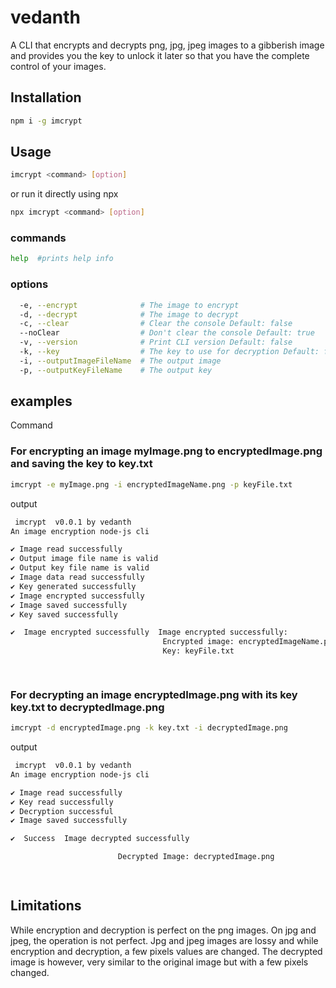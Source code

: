 # vedanth

A CLI that encrypts and decrypts png, jpg, jpeg images to a gibberish image and provides you the key to unlock it later so that you have the complete control of your images.



## Installation

```sh
npm i -g imcrypt
```

## Usage

```sh
imcrypt <command> [option]
```

or run it directly using npx

```sh
npx imcrypt <command> [option]
```

### commands

```sh
help  #prints help info
```

### options

```sh
  -e, --encrypt              # The image to encrypt
  -d, --decrypt              # The image to decrypt
  -c, --clear                # Clear the console Default: false
  --noClear                  # Don't clear the console Default: true
  -v, --version              # Print CLI version Default: false
  -k, --key                  # The key to use for decryption Default: false
  -i, --outputImageFileName  # The output image
  -p, --outputKeyFileName    # The output key
```

## examples

Command

### For encrypting an image myImage.png to encryptedImage.png and saving the key to key.txt

```sh
imcrypt -e myImage.png -i encryptedImageName.png -p keyFile.txt
```

output

```sh
 imcrypt  v0.0.1 by vedanth
An image encryption node-js cli

✔ Image read successfully
✔ Output image file name is valid
✔ Output key file name is valid
✔ Image data read successfully
✔ Key generated successfully
✔ Image encrypted successfully
✔ Image saved successfully
✔ Key saved successfully

✔  Image encrypted successfully  Image encrypted successfully:
                                  Encrypted image: encryptedImageName.png
                                  Key: keyFile.txt

 
```

### For decrypting an image encryptedImage.png with its key key.txt to decryptedImage.png

```sh
imcrypt -d encryptedImage.png -k key.txt -i decryptedImage.png
```

output

```sh
 imcrypt  v0.0.1 by vedanth
An image encryption node-js cli

✔ Image read successfully
✔ Key read successfully
✔ Decryption successful
✔ Image saved successfully

✔  Success  Image decrypted successfully

                        Decrypted Image: decryptedImage.png

 
```

## Limitations

While encryption and decryption is perfect on the png images. On jpg and jpeg, the operation is not perfect. Jpg and jpeg images are lossy and while encryption and decryption, a few pixels values are changed. The decrypted image is however, very similar to the original image but with a few pixels changed.
